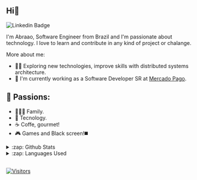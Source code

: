## Hi👋

![Linkedin Badge](https://img.shields.io/badge/-LinkedIn-blue?style=flat-square&logo=Linkedin&logoColor=white&link=https://www.linkedin.com/in/abraao-neves/)

I'm Abraao, Software Engineer from Brazil and I'm passionate about technology. I love to learn and contribute in any kind of project or chalange.

More about me:
- 🙋🏻‍ Exploring new technologies, improve skills with distributed systems architecture.
- 💼 I'm currently working as a Software Developer SR at [Mercado Pago](https://www.mercadopago.com.br).

## 🤩 Passions:
- 👨‍👩‍👧 Family.  
- 🤖 Tecnology.  
- ☕ Coffe, gourmet!  
- 🎮 Games and Black screen!◼️

<details>
  <summary>:zap: Github Stats</summary>
  <img src="https://github-readme-stats.vercel.app/api?username=abraaoneves&&show_icons=true&title_color=222222&icon_color=03A87C&text_color=333333&bg_color=ffffff">
</details>
<details>
  <summary>:zap: Languages Used</summary>
  <img src="https://github-readme-stats.vercel.app/api/top-langs/?username=abraaoneves&layout=compact&bg_color=ffffff&text_color=333333">
</details>
<br/>

[![Visitors](https://visitor-badge.glitch.me/badge?page_id=github/abraaoneves)](https://github.com/abraaoneves)
